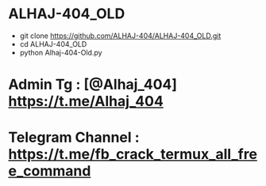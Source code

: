 # ALHAJ-404_OLD

- git clone https://github.com/ALHAJ-404/ALHAJ-404_OLD.git
- cd ALHAJ-404_OLD
- python Alhaj-404-Old.py


# Admin Tg : [@Alhaj_404] https://t.me/Alhaj_404

# Telegram Channel : https://t.me/fb_crack_termux_all_free_command


